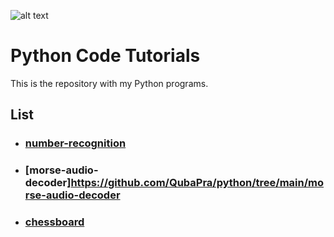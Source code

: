![alt text](python_logo.ico) 
# Python Code Tutorials
This is the repository with my Python programs.

## List
- ### [number-recognition](https://github.com/qubapra/python/tree/master/number-recognition)
- ### [morse-audio-decoder]https://github.com/QubaPra/python/tree/main/morse-audio-decoder
- ### [chessboard](https://github.com/qubapra/python/tree/master/chessboard)